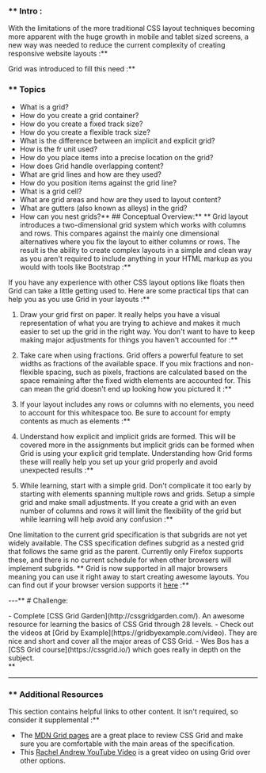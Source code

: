 ### ** Intro :
>
With the limitations of the more traditional CSS layout techniques becoming more apparent with the huge growth in mobile and tablet sized screens, a new way was needed to reduce the current complexity of creating responsive website layouts :**

Grid was introduced to fill this need :**


### **  Topics
- What is a grid?
- How do you create a grid container?
- How do you create a fixed track size?
- How do you create a flexible track size?
- What is the difference between an implicit and explicit grid?
- How is the fr unit used?
- How do you place items into a precise location on the grid?
- How does Grid handle overlapping content?
- What are grid lines and how are they used?
- How do you position items against the grid line?
- What is a grid cell?
- What are grid areas and how are they used to layout content?
- What are gutters (also known as alleys) in the grid?
- How can you nest grids?** ## Conceptual Overview:** ** Grid layout introduces a two-dimensional grid system which works with columns and rows. This compares against the mainly one dimensional alternatives where you fix the layout to either columns or rows. The result is the ability to create complex layouts in a simple and clean way as you aren't required to include anything in your HTML markup as you would with tools like Bootstrap :**

If you have any experience with other CSS layout options like floats then Grid can take a little getting used to. Here are some practical tips that can help you as you use Grid in your layouts :**

1) Draw your grid first on paper. It really helps you have a visual representation of what you are trying to achieve and makes it much easier to set up the grid in the right way. You don't want to have to keep making major adjustments for things you haven't accounted for :**

2) Take care when using fractions. Grid offers a powerful feature to set widths as fractions of the available space. If you mix fractions and non-flexible spacing, such as pixels, fractions are calculated based on the space remaining after the fixed width elements are accounted for. This can mean the grid doesn't end up looking how you pictured it :**

3) If your layout includes any rows or columns with no elements, you need to account for this whitespace too. Be sure to account for empty contents as much as elements :**

4) Understand how explicit and implicit grids are formed. This will be covered more in the assignments but implicit grids can be formed when Grid is using your explicit grid template. Understanding how Grid forms these will really help you set up your grid properly and avoid unexpected results :**

5) While learning, start with a simple grid. Don't complicate it too early by starting with elements spanning multiple rows and grids. Setup a simple grid and make small adjustments. If you create a grid with an even number of columns and rows it will limit the flexibility of the grid but while learning will help avoid any confusion :**

One limitation to the current grid specification is that subgrids are not yet widely available. The CSS specification defines subgrid as a nested grid that follows the same grid as the parent. Currently only Firefox supports these, and there is no current schedule for when other browsers will implement subgrids. ** Grid is now supported in all major browsers meaning you can use it right away to start creating awesome layouts. You can find out if your browser version supports it [here](https://caniuse.com/#feat=css-grid) :**

---** # Challenge:
<div class="lesson-content__panel" markdown="1">
- Complete [CSS Grid Garden](http://cssgridgarden.com/). An awesome resource for learning the basics of CSS Grid through 28 levels.
- Check out the videos at [Grid by Example](https://gridbyexample.com/video). They are nice and short and cover all the major areas of CSS Grid.
- Wes Bos has a [CSS Grid course](https://cssgrid.io/) which goes really in depth on the subject.
</div>** 

---


### ** Additional Resources
This section contains helpful links to other content. It isn't required, so consider it supplemental :**

- The [MDN Grid pages](https://developer.mozilla.org/en-US/docs/Web/CSS/CSS_Grid_Layout) are a great place to review CSS Grid and make sure you are comfortable with the main areas of the specification.
- This [Rachel Andrew YouTube Video](https://youtu.be/N5Lt1SLqBmQ) is a great video on using Grid over other options.
